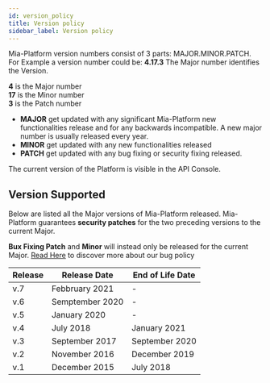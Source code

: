 ```yaml
---
id: version_policy
title: Version policy
sidebar_label: Version policy
---
```

Mia-Platform version numbers consist of 3 parts: MAJOR.MINOR.PATCH.
For Example a version number could be: **4.17.3**
The Major number identifies the Version.

**4** is the Major number  
**17** is the Minor number  
**3** is the Patch number

* **MAJOR** get updated with any significant Mia-Platform new functionalities release and for any backwards incompatible. A new major number is usually released every year.
* **MINOR** get updated with any new functionalities released
* **PATCH** get updated with any bug fixing or security fixing released.

The current version of the Platform is visible in the API Console.

## Version Supported

Below are listed all the Major versions of Mia-Platform released.
Mia-Platform guarantees **security patches** for the two preceding versions to the current Major.

**Bux Fixing Patch** and **Minor** will instead only be released for the current Major.
[Read Here](./bug_policy.md) to discover more about our bug policy

Release | Release Date |  End of Life Date
-------| -------|-------
v.7| Febbruary 2021 | -
v.6| Semptember 2020 | -
v.5| January 2020| -
v.4| July 2018 | January 2021
v.3| September 2017 | September 2020
v.2| November 2016 | December 2019
v.1| December 2015 | July 2018
